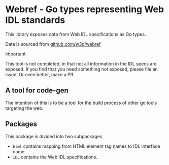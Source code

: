 # Webref - Go types representing Web IDL standards

This library exposes data from Web IDL specifications as Go types.

Data is sourced from [github.com/w3c/webref](https://github.com/w3c/webref)

> [!IMPORTANT]
>
> This tool is not completed, in that not all information in the IDL specs are
> exposed. If you find that you need something not exposed, please file an
> issue. Or even better, make a PR.

## A tool for code-gen

The intention of this is to be a tool for the build process of other go tools
targeting the web.

## Packages

This package is divided into two subpackages

- `html` contains mapping from HTML element tag names to IDL interface name.
- `IDL` contains the Web IDL specifications.
